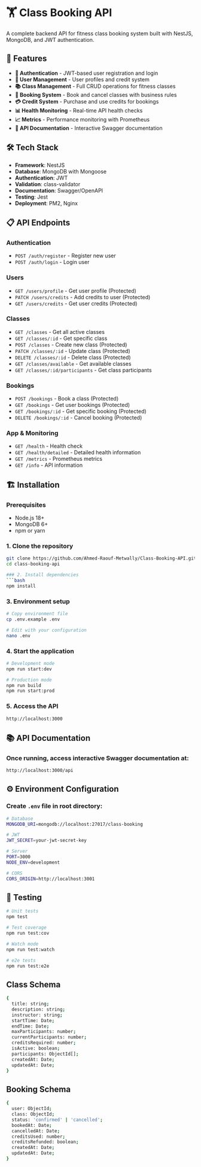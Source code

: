 # 🏋️ Class Booking API

A complete backend API for fitness class booking system built with NestJS, MongoDB, and JWT authentication.

## 🚀 Features

- **🔐 Authentication** - JWT-based user registration and login
- **👥 User Management** - User profiles and credit system
- **📚 Class Management** - Full CRUD operations for fitness classes
- **🎫 Booking System** - Book and cancel classes with business rules
- **💳 Credit System** - Purchase and use credits for bookings
- **📊 Health Monitoring** - Real-time API health checks
- **📈 Metrics** - Performance monitoring with Prometheus
- **📖 API Documentation** - Interactive Swagger documentation

## 🛠️ Tech Stack

- **Framework**: NestJS
- **Database**: MongoDB with Mongoose
- **Authentication**: JWT
- **Validation**: class-validator
- **Documentation**: Swagger/OpenAPI
- **Testing**: Jest
- **Deployment**: PM2, Nginx

## 📋 API Endpoints

### Authentication
- `POST /auth/register` - Register new user
- `POST /auth/login` - Login user

### Users
- `GET /users/profile` - Get user profile (Protected)
- `PATCH /users/credits` - Add credits to user (Protected)
- `GET /users/credits` - Get user credits (Protected)

### Classes
- `GET /classes` - Get all active classes
- `GET /classes/:id` - Get specific class
- `POST /classes` - Create new class (Protected)
- `PATCH /classes/:id` - Update class (Protected)
- `DELETE /classes/:id` - Delete class (Protected)
- `GET /classes/available` - Get available classes
- `GET /classes/:id/participants` - Get class participants

### Bookings
- `POST /bookings` - Book a class (Protected)
- `GET /bookings` - Get user bookings (Protected)
- `GET /bookings/:id` - Get specific booking (Protected)
- `DELETE /bookings/:id` - Cancel booking (Protected)

### App & Monitoring
- `GET /health` - Health check
- `GET /health/detailed` - Detailed health information
- `GET /metrics` - Prometheus metrics
- `GET /info` - API information

## 🏗️ Installation

### Prerequisites
- Node.js 18+
- MongoDB 6+
- npm or yarn

### 1. Clone the repository
```bash
git clone https://github.com/Ahmed-Raouf-Metwally/Class-Booking-API.git
cd class-booking-api

### 2. Install dependencies
```bash
npm install
```


### 3. Environment setup
```bash 
# Copy environment file
cp .env.example .env

# Edit with your configuration
nano .env
```
### 4. Start the application
```bash 
# Development mode
npm run start:dev

# Production mode
npm run build
npm run start:prod
```
### 5. Access the API
```bash 
http://localhost:3000
```

## 📚 API Documentation

### Once running, access interactive Swagger documentation at:

```bash 
http://localhost:3000/api
```

## ⚙️ Environment Configuration
### Create `.env` file in root directory:
```bash 
# Database
MONGODB_URI=mongodb://localhost:27017/class-booking

# JWT
JWT_SECRET=your-jwt-secret-key

# Server
PORT=3000
NODE_ENV=development

# CORS
CORS_ORIGIN=http://localhost:3001
```

## 🧪 Testing
```bash
# Unit tests
npm test

# Test coverage
npm run test:cov

# Watch mode
npm run test:watch

# e2e tests
npm run test:e2e
```

## Class Schema
```bash
{
  title: string;
  description: string;
  instructor: string;
  startTime: Date;
  endTime: Date;
  maxParticipants: number;
  currentParticipants: number;
  creditsRequired: number;
  isActive: boolean;
  participants: ObjectId[];
  createdAt: Date;
  updatedAt: Date;
}
```

## Booking Schema
```bash
{
  user: ObjectId;
  class: ObjectId;
  status: 'confirmed' | 'cancelled';
  bookedAt: Date;
  cancelledAt: Date;
  creditsUsed: number;
  creditsRefunded: boolean;
  createdAt: Date;
  updatedAt: Date;
}
```
